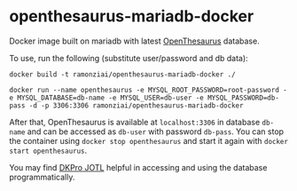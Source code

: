 # openthesaurus-mariadb-docker
Docker image built on mariadb with latest [OpenThesaurus](https://www.openthesaurus.de) database.

To use, run the following (substitute user/password and db data):

`docker build -t ramonziai/openthesaurus-mariadb-docker ./`

`docker run --name openthesaurus -e MYSQL_ROOT_PASSWORD=root-password -e MYSQL_DATABASE=db-name -e MYSQL_USER=db-user -e MYSQL_PASSWORD=db-pass -d -p 3306:3306 ramonziai/openthesaurus-mariadb-docker`

After that, OpenThesaurus is available at `localhost:3306` in database `db-name` and can be accessed as `db-user` with password `db-pass`. You can stop the container using `docker stop openthesaurus` and start it again with `docker start openthesaurus`.

You may find [DKPro JOTL](https://github.com/dkpro/dkpro-jotl) helpful in accessing and using the database programmatically.
